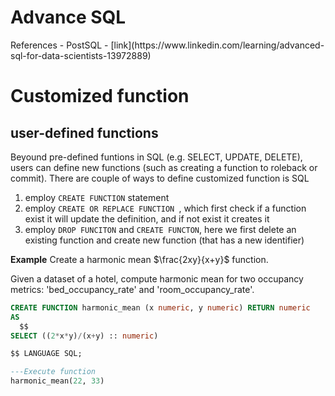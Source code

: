 <h1> Advance SQL</h1>
References
- PostSQL
- [link](https://www.linkedin.com/learning/advanced-sql-for-data-scientists-13972889)

# Customized function

## user-defined functions
Beyound pre-defined funtions in SQL (e.g. SELECT, UPDATE, DELETE), users can define new functions (such as creating a function to roleback or commit). There are couple of ways to define customized function is SQL
1. employ `CREATE FUNCTION` statement
2. employ `CREATE OR REPLACE FUNCTION `, which first check if a function exist it will update the definition, and if not exist it creates it
3. employ `DROP FUNCITON` and `CREATE FUNCTON`, here we first delete an existing function and create new function (that has a  new identifier)

__Example__ Create a harmonic mean $\frac{2xy}{x+y}$ function.

Given a dataset of a hotel, compute harmonic mean for two occupancy metrics: 'bed_occupancy_rate' and  'room_occupancy_rate'.
```SQL
CREATE FUNCTION harmonic_mean (x numeric, y numeric) RETURN numeric
AS
  $$
SELECT ((2*x*y)/(x+y) :: numeric)

$$ LANGUAGE SQL;

---Execute function 
harmonic_mean(22, 33)
```
